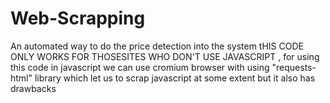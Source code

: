 # Web-Scrapping
An automated way to do the price detection into the system
tHIS CODE ONLY WORKS FOR THOSESITES WHO DON'T USE JAVASCRIPT , for using this code in javascript we can use cromium browser with using "requests-html" library which let us to scrap javascript at some extent but it also has drawbacks
